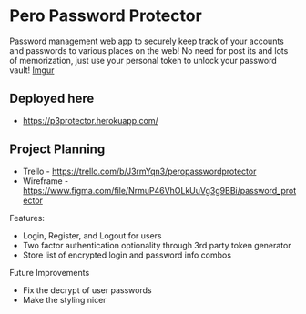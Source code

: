 # Pero Password Protector
Password management web app to securely keep track of your accounts and passwords to various places on the web! No need for post its and lots of memorization, just use your personal token to unlock your password vault!
[Imgur](https://i.imgur.com/pLnrklh.png)

## Deployed here
- https://p3protector.herokuapp.com/

## Project Planning
- Trello - https://trello.com/b/J3rmYqn3/peropasswordprotector
- Wireframe - https://www.figma.com/file/NrmuP46VhOLkUuVg3g9BBi/password_protector


Features:
  - Login, Register, and Logout for users
  - Two factor authentication optionality through 3rd party token generator
  - Store list of encrypted login and password info combos

Future Improvements
  - Fix the decrypt of user passwords
  - Make the styling nicer
